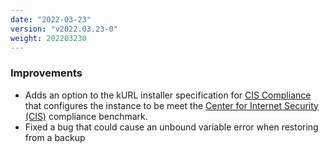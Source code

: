 ```yaml
---
date: "2022-03-23"
version: "v2022.03.23-0"
weight: 202203230
---
```


### <span class="label label-blue">Improvements</span>
- Adds an option to the kURL installer specification for [CIS Compliance](/docs/install-with-kurl/cis-compliance) that configures the instance to be meet the [Center for Internet Security (CIS)](https://www.cisecurity.org/cis-benchmarks/) compliance benchmark. 
- Fixed a bug that could cause an unbound variable error when restoring from a backup

